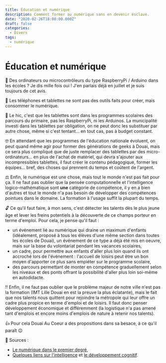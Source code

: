 ```yaml
---
title: Éducation et numérique
description: Comment former au numérique sans en devenir esclave.
date: "2020-02-26T18:00:00.000Z"
draft: false
categories:
  - Divers
tags:
  - numérique
---
```


# Éducation et numérique

🤖 Des ordinateurs ou microcontrôleurs du type RaspberryPi / Arduino dans les écoles ? Je dis mille fois oui ! J'en parlais déjà en juillet et je suis toujours de cet avis.

📳 Les téléphones et tablettes ne sont pas des outils faits pour créer, mais consommer le numérique.

🤔 Le hic, c'est que les tablettes sont dans les programmes scolaires des parcours du primaire, pas les RaspberryPi, ni les Arduinos. La municipalité investi dans les tablettes par obligation, on ne peut donc les substituer par autre chose, même si c'est tentant... en tout cas, pas à budget constant.

🤓 En attendant que les programmes de l'éducation nationale évoluent, on peut quand même agir pour former des générations de geeks à Douai, mais ce sera plus compliqué que de juste remplacer des tablettes par des micro-ordinateurs... en plus de l'achat de matériel, qui devra s'ajouter aux incompressibles tablettes, il faut créer le contenu pédagogique, former les équipes... bref, des choses qui prennent du temps et coûtent de l'argent.

⚖️ Enfin, le numérique est une chose, mais tout le monde n'est pas fait pour ça. Il ne faut pas oublier que la pensée computationnelle et l'intelligence logico-mathématique sont **une** catégorie de compétence, il y en a bien d'autres et tout le monde n'a pas besoin de développer des compétences pointues dans le domaine. La formation à l'usage suffit la plupart du temps.

🔓 Ce qu'il faut faire, à mon sens, c'est détecter les talents dès le plus jeune âge et lever les freins potentiels à la découverte de ce champs porteur en terme d'emploi. Pour cela, je pense qu'il faut :

- un événement lié au numérique qui draine un maximum d'enfants (idéalement, proposé à tous les élèves d'une même section dans toutes les écoles de Douai), un événement de ce type a déjà été mis en oeuvre, mais sur la base du volontariat pendant les vacances scolaires,
- un cadre, pour permettre aux enfants d'aller plus loin quand ils ont accroché lors de l'événement : l'accueil de loisirs peut être un bon moyen d'apporter ce plus sans empiéter sur le programme scolaire,
- des parcours permettant de monter en compétence graduellement selon les niveaux et des ponts offrant la possibilité d'aller plus loin soi-même en autodidacte.

‼️ Enfin, il ne faut pas oublier que le problème majeur de notre ville n'est pas la formation (IMT Lille Douai en est la preuve la plus éclatante), mais le fait que nos talents nous quittent pour rejoindre la métropole qui leur offre un cadre plus propice en terme d'emploi et de loisirs. Il faut donc penser développement économique et différemment (la logistique n'a pas amené tant d'emplois et encore moins d'emplois de nature à retenir nos talents).

👍 Pour cela Douai Au Coeur a des propositions dans sa besace, à ce qu'il paraît 😉

📰 Sources :

- [Le numérique dans le premier degré](https://eduscol.education.fr/pid29714/le-numerique-dans-le-premier-degre.html),
- [Quelques liens sur l'intelligence](https://fr.wikipedia.org/wiki/Mod%C3%A8le_de_Cattell-Horn-Carroll) et [le développement cognitif](https://fr.wikipedia.org/wiki/Th%C3%A9orie_des_intelligences_multiples).

